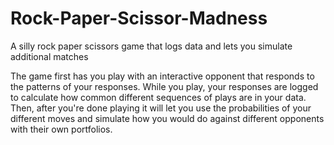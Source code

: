 # Rock-Paper-Scissor-Madness
A silly rock paper scissors game that logs data and lets you simulate additional matches

The game first has you play with an interactive opponent that responds to the patterns of your responses. While you play, your responses are logged to calculate how common different sequences of plays are in your data. Then, after you're done playing it will let you use the probabilities of your different moves and simulate how you would do against different opponents with their own portfolios. 
